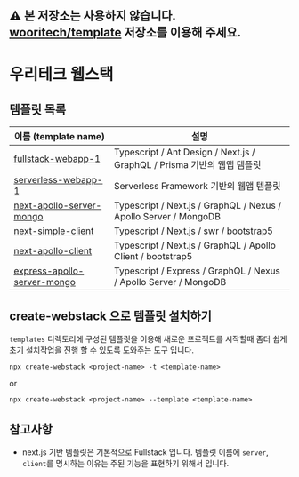 ## ⚠️ 본 저장소는 사용하지 않습니다. [wooritech/template](https://github.com/wooritech/template) 저장소를 이용해 주세요.

# 우리테크 웹스택

## 템플릿 목록

| 이름 (template name)                                                   | 설명                                                                    |
| ---------------------------------------------------------------------- | ----------------------------------------------------------------------- |
| [fullstack-webapp-1](./templates/fullstack-webapp-1)                   | Typescript / Ant Design / Next.js / GraphQL / Prisma 기반의 웹앱 템플릿 |
| [serverless-webapp-1](./templates/serverless-webapp-1)                 | Serverless Framework 기반의 웹앱 템플릿                                 |
| [next-apollo-server-mongo](./templates/next-apollo-server-mongo)       | Typescript / Next.js / GraphQL / Nexus / Apollo Server / MongoDB        |
| [next-simple-client](./templates/next-simple-client)                   | Typescript / Next.js / swr / bootstrap5                                 |
| [next-apollo-client](./templates/next-apollo-client)                   | Typescript / Next.js / GraphQL / Apollo Client / bootstrap5             |
| [express-apollo-server-mongo](./templates/express-apollo-server-mongo) | Typescript / Express / GraphQL / Nexus / Apollo Server / MongoDB        |

## create-webstack 으로 템플릿 설치하기

`templates` 디렉토리에 구성된 템플릿을 이용해 새로운 프로젝트를 시작할때 좀더 쉽게 초기 설치작업을 진행 할 수 있도록 도와주는 도구 입니다.

```
npx create-webstack <project-name> -t <template-name>
```

or

```
npx create-webstack <project-name> --template <template-name>
```

## 참고사항

- next.js 기반 템플릿은 기본적으로 Fullstack 입니다. 템플릿 이름에 `server`, `client`를 명시하는 이유는 주된 기능을 표현하기 위해서 입니다.
